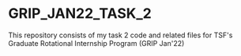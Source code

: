 # GRIP_JAN22_TASK_2
This repository consists of my task 2 code and related files for TSF's Graduate Rotational Internship Program (GRIP Jan'22)
